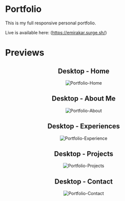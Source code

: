 # Portfolio

This is my full responsive personal portfolio.

Live is available here: (https://emirakar.surge.sh/)

# Previews

<center>
  
## Desktop - Home

![Portfolio-Home](https://user-images.githubusercontent.com/93548218/169718487-1e44a0d6-822b-48f4-bc57-3d98d7d7d735.png)
  
## Desktop - About Me

![Portfolio-About](https://user-images.githubusercontent.com/93548218/169718533-ba42aa7b-6e84-4ae7-b74b-a1fd93c60c4e.png)

## Desktop - Experiences

![Portfolio-Experience](https://user-images.githubusercontent.com/93548218/169718581-3967a462-e484-450b-9317-ddc6384df993.png)

## Desktop - Projects

![Portfolio-Projects](https://user-images.githubusercontent.com/93548218/169718629-1368e1fa-1827-430a-a7fe-7661226b80b7.png)

## Desktop - Contact

![Portfolio-Contact](https://user-images.githubusercontent.com/93548218/169718751-d93a3050-b08a-47cf-9988-96abca5ebe65.png)

</center>
